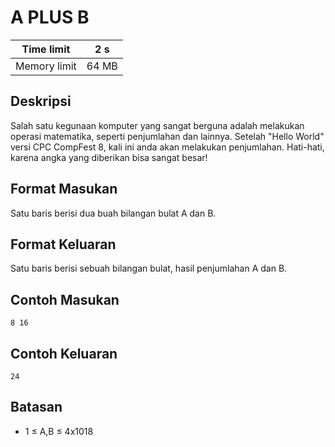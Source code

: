 # A PLUS B

| Time limit   | 2 s   |
| ------------ | ----- |
| Memory limit | 64 MB |

## Deskripsi

Salah satu kegunaan komputer yang sangat berguna adalah melakukan operasi matematika, seperti penjumlahan dan lainnya. Setelah "Hello World" versi CPC CompFest 8, kali ini anda akan melakukan penjumlahan. Hati-hati, karena angka yang diberikan bisa sangat besar!

## Format Masukan

Satu baris berisi dua buah bilangan bulat A dan B.

## Format Keluaran

Satu baris berisi sebuah bilangan bulat, hasil penjumlahan A dan B.

## Contoh Masukan

    8 16

## Contoh Keluaran

    24

## Batasan

- 1 ≤ A,B ≤ 4x1018
